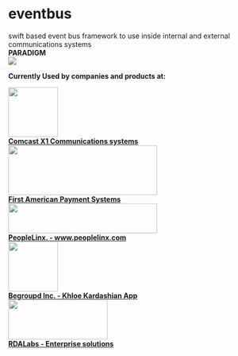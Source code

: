 # eventbus
swift based event bus framework to use inside internal and external communications systems<br />
<b>PARADIGM</b><br />
<img src="https://i.imgsafe.org/77e504f127.png"></a>

<b>Currently Used by companies and products at:</b> <br />
<p>
<a href="http://www.xfinity.com/x1a">
<img src="https://cnet4.cbsistatic.com/hub/i/r/2013/10/10/31a1c58d-6ddf-11e3-913e-14feb5ca9861/resize/620x/49bccf1482ee648eb8e97f5257e31bd4/X1_logo.png" width="100" height="100"><br />
<b>Comcast X1 Communications systems</b></a>
<br />
<a href="http://www.goemerchant.com">
<img src="http://www.goemerchant.com/images/goe-logo-shadow.png" width="300" height="100"><br />
<b>First American Payment Systems</b></a>
<br />
<a href="http://www.peoplelinx.com">
<img src="http://ww1.prweb.com/prfiles/2015/01/21/12496492/gI_86724_peoplelinx_logo_new.png" width="300" height="60"><br />
<b>PeopleLinx. - www.peoplelinx.com</b></a>
<br />
<a href=" http://www.huffingtonpost.com/entry/khloe-kardashian-app-begroupd_us_55c2621ae4b0f7f0bebb675a">
<img src="https://pbs.twimg.com/profile_images/615619857300783108/yaMclnKa_400x400.png" width="100" height="100"><br />
<b>Begroupd Inc. - Khloe Kardashian App</b></a>
<br />
<a href="http://www.rdalabs.com/">
<img src="http://www.rdalabs.com/wp-content/themes/rdalabs/img/logo.png" width="200" height="80"><br />
<b>RDALabs - Enterprise solutions</b></a>
